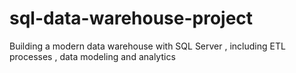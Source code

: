 # sql-data-warehouse-project
Building a modern data warehouse with SQL Server , including ETL processes , data modeling and analytics 
